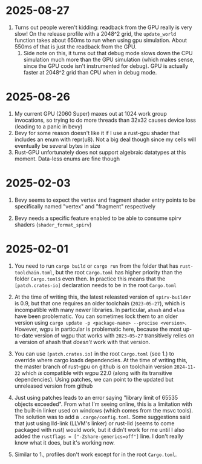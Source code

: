 # 2025-08-27

1. Turns out people weren't kidding: readback from the GPU really is very slow! On the release profile with a 2048^2 grid, the `update_world` function takes about 650ms to run when using gpu simulation. About 550ms of that is just the readback from the GPU.
   1. Side note on this, it turns out that debug mode slows down the CPU simulation much more than the GPU simulation (which makes sense, since the GPU code isn't instrumented for debug). GPU is actually faster at 2048^2 grid than CPU when in debug mode. 

# 2025-08-26

1. My current GPU (2060 Super) maxes out at 1024 work group invocations, so trying to do more threads than 32x32 causes device loss (leading to a panic in bevy)
2. Bevy for some reason doesn't like it if I use a rust-gpu shader that includes an enum with repr(u8). Not a big deal though since my cells will eventually be several bytes in size
3. Rust-GPU unfortunately does not support algebraic datatypes at this moment. Data-less enums are fine though

# 2025-02-03

1. Bevy seems to expect the vertex and fragment shader entry points to be specifically named "vertex" and "fragment" respectively

2. Bevy needs a specific feature enabled to be able to consume spirv shaders (`shader_format_spirv`)

# 2025-02-01
1. You need to run `cargo build` or `cargo run` from the folder that has `rust-toolchain.toml`, but the root `Cargo.toml` has higher priority than the folder `Cargo.toml`s even then. In practice this means that the `[patch.crates-io]` declaration needs to be in the root `Cargo.toml`

2. At the time of writing this, the latest releasted version of `spirv-builder` is 0.9, but that one requires an older toolchain (`2023-05-27`), which is incompatible with many newer libraries. In particular, `ahash` and `elsa` have been problematic. You can sometimes lock them to an older version using `cargo update -p <package-name> --precise <version>`. However, wgpu in particular is problematic here, because the most up-to-date version of wgpu that works with `2023-05-27` transitively relies on a version of ahash that *doesn't* work with that version.

3. You can use `[patch.crates.io]` in the root `Cargo.toml` (see 1.) to override where cargo loads dependencies. At the time of writing this, the master branch of rust-gpu on github is on toolchain version `2024-11-22` which *is* compatible with wgpu 22.0 (along with its transitive dependencies). Using patches, we can point to the updated but unreleased version from github

4. Just using patches leads to an error saying "library limit of 65535 objects exceeded". From what I'm seeing online, this is a limitation with the built-in linker used on windows (which comes from the msvc tools). The solution was to add a `.cargo/config.toml`. Some suggestions said that just using lld-link (LLVM's linker) or rust-lld (seems to come packaged with rust) would work, but it didn't work for me until I also added the `rustflags = ["-Zshare-generics=off"]` line. I don't really know what it does, but it's working now.

5. Similar to 1., profiles don't work except for in the root `Cargo.toml`.
